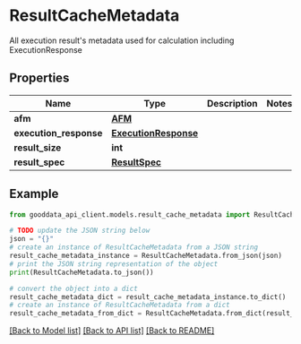 # ResultCacheMetadata

All execution result's metadata used for calculation including ExecutionResponse

## Properties

Name | Type | Description | Notes
------------ | ------------- | ------------- | -------------
**afm** | [**AFM**](AFM.md) |  | 
**execution_response** | [**ExecutionResponse**](ExecutionResponse.md) |  | 
**result_size** | **int** |  | 
**result_spec** | [**ResultSpec**](ResultSpec.md) |  | 

## Example

```python
from gooddata_api_client.models.result_cache_metadata import ResultCacheMetadata

# TODO update the JSON string below
json = "{}"
# create an instance of ResultCacheMetadata from a JSON string
result_cache_metadata_instance = ResultCacheMetadata.from_json(json)
# print the JSON string representation of the object
print(ResultCacheMetadata.to_json())

# convert the object into a dict
result_cache_metadata_dict = result_cache_metadata_instance.to_dict()
# create an instance of ResultCacheMetadata from a dict
result_cache_metadata_from_dict = ResultCacheMetadata.from_dict(result_cache_metadata_dict)
```
[[Back to Model list]](../README.md#documentation-for-models) [[Back to API list]](../README.md#documentation-for-api-endpoints) [[Back to README]](../README.md)


